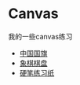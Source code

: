 # Canvas

我的一些canvas练习

* [中国国旗](https://canvas.shenjinxiang.com/flag_of_china/)
* [象棋棋盘](https://canvas.shenjinxiang.com/chinese_chess_board/)
* [硬笔练习纸](https://canvas.shenjinxiang.com/pen_exercise_paper/)
